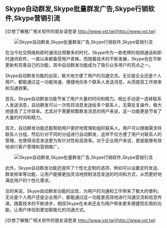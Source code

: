 ## **Skype自动群发,Skype批量群发广告,Skype行销软件,Skype营销引流**

[😍想了解推广相关软件的朋友请登录 http://www.vst.tw](http://www.vst.tw)

 <center><img src="https://vst.tw/MP4/tuiguang/png/6.png" alt="Skype自动群发,Skype批量群发广告,Skype行销软件,Skype营销引流"></center>

在当今社交网络和即时通讯应用繁多的时代，Skype作为一款老牌的视频通话和即时通讯软件，一直以来都备受用户青睐。而随着技术的不断发展，Skype也在不断更新和完善自己的功能，其中自动群发功能成为了吸引众多用户的亮点之一。

Skype自动群发功能的出现，极大地方便了用户的沟通交流。无论是企业还是个人用户，都能通过这一功能快速、便捷地向多个联系人发送消息，从而提高工作效率和沟通效果。

首先，Skype自动群发功能节省了用户大量的时间和精力。相比手动逐一选择联系人发送消息，自动群发可以一次性将消息发送给多个联系人，无需反复操作，极大地提高了工作效率。尤其对于需要频繁群发消息的用户来说，这一功能更是节省了大量的时间和精力。

其次，自动群发功能还能帮助用户更好地管理和组织联系人。用户可以根据需求将联系人分组，然后针对不同的分组进行自动群发，这样不仅方便了用户对联系人的管理，也使得消息发送更为有针对性和高效率。对于企业用户来说，更是能够有效地进行客户管理和营销推广。

 <center><img src="https://vst.tw/MP4/tuiguang/png/6.png" alt="Skype自动群发,Skype批量群发广告,Skype行销软件,Skype营销引流"></center>

此外，Skype自动群发功能还提供了个性化定制的选项，例如可以设置定时发送、群发频率等功能，让用户能够更加灵活地控制消息发送的时间和方式，从而更好地满足用户的个性化需求。

总的来说，Skype自动群发功能的出现，为用户的沟通和工作带来了极大的便利。无论是个人用户还是企业用户，都能通过这一功能更高效地进行沟通交流和信息传递。随着技术的不断进步，相信Skype在未来还会为用户带来更多便捷而实用的功能，让用户体验到更加智能化的沟通方式。

[😍想了解推广相关软件的朋友请登录 http://www.vst.tw](http://www.vst.tw)




